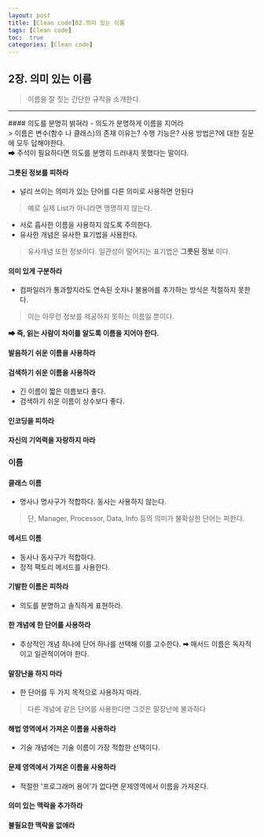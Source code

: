 ```yaml
---
layout: post
title: [Clean code]02.의미 있는 이름
tags: [Clean code]
toc:  true
categories: [Clean code]
---
```

## 2장. 의미 있는 이름
> 이름을 잘 짓는 간단한 규칙을 소개한다.

<hr/>
#### 의도를 분명히 밝혀라
- 의도가 분명하게 이름을 지어라<br>
> 이름은 변수(함수 나 클래스)의 존재 이유는? 수행 기능은? 사용 방법은?에 대한 질문에 모두 답해야한다. <br>
➡ 주석이 필요하다면 의도를 분명히 드러내지 못했다는 말이다.

#### 그릇된 정보를 피하라
- 널리 쓰이는 의미가 있는 단어를 다른 의미로 사용하면 안된다
> 예로 실제 List가 아니라면 명명하지 않는다.

- 서로 흡사한 이름을 사용하지 않도록 주의한다.
- 유사한 개념은 유사한 표기법을 사용한다.
> 유사개념 또한 정보이다. 일관성이 떨어지는 표기법은 **그릇된 정보** 이다.

#### 의미 있게 구분하라
- 컴파일러가 통과할지라도 연속된 숫자나 불용어를 추가하는 방식은 적절하지 못한다.
> 이는 아무런 정보를 제공하지 못하는 이름일 뿐이다.

**➡ 즉, 읽는 사람이 차이를 알도록 이름을 지어야 한다.**

#### 발음하기 쉬운 이름을 사용하라

#### 검색하기 쉬운 이름을 사용하라
- 긴 이름이 짧은 이름보다 좋다.
- 검색하기 쉬운 이름이 상수보다 좋다.

#### 인코딩을 피하라
#### 자신의 기억력을 자랑하지 마라

### 이름
#### 클래스 이름
- 명사나 명사구가 적합하다. 동사는 사용하지 않는다.
> 단, Manager, Processor, Data, Info 등의 의미가 불확실한 단어는 피한다.

#### 메서드 이름
- 동사나 동사구가 적합하다.
- 정적 팩토리 메서드를 사용한다.

#### 기발한 이름은 피하라
- 의도를 분명하고 솔직하게 표현하라.

#### 한 개념에 한 단어를 사용하라
- 추상적인 개념 하나에 단어 하나를 선택해 이를 고수한다.
 **➡** 매서드 이름은 독자적이고 일관적이어야 한다.

#### 말장난을 하지 마라
- 한 단어를 두 가지 목적으로 사용하지 마라.
> 다른 개념에 같은 단어를 사용한다면 그것은 말장난에 불과하다

#### 해법 영역에서 가져온 이름을 사용하라
- 기술 개념에는 기술 이름이 가장 적합한 선택이다.

#### 문제 영역에서 가져온 이름을 사용하라
- 적절한 '프로그래머 용어'가 없다면 문제영역에서 이름을 가져온다.

#### 의미 있는 맥락을 추가하라

#### 불필요한 맥락을 없애라
